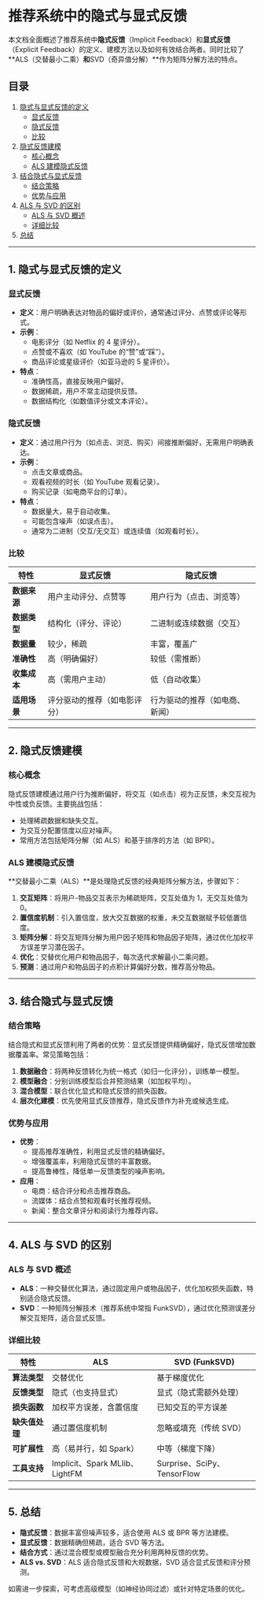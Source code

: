 # 推荐系统中的隐式与显式反馈

本文档全面概述了推荐系统中**隐式反馈**（Implicit Feedback）和**显式反馈**（Explicit Feedback）的定义、建模方法以及如何有效结合两者。同时比较了**ALS（交替最小二乘）**和**SVD（奇异值分解）**作为矩阵分解方法的特点。

## 目录
1. [隐式与显式反馈的定义](#隐式与显式反馈的定义)
   - [显式反馈](#显式反馈)
   - [隐式反馈](#隐式反馈)
   - [比较](#比较)
2. [隐式反馈建模](#隐式反馈建模)
   - [核心概念](#核心概念)
   - [ALS 建模隐式反馈](#als-建模隐式反馈)
3. [结合隐式与显式反馈](#结合隐式与显式反馈)
   - [结合策略](#结合策略)
   - [优势与应用](#优势与应用)
4. [ALS 与 SVD 的区别](#als-与-svd-的区别)
   - [ALS 与 SVD 概述](#als-与-svd-概述)
   - [详细比较](#详细比较)
5. [总结](#总结)

---

## 1. 隐式与显式反馈的定义

### 显式反馈
- **定义**：用户明确表达对物品的偏好或评价，通常通过评分、点赞或评论等形式。
- **示例**：
  - 电影评分（如 Netflix 的 4 星评分）。
  - 点赞或不喜欢（如 YouTube 的“赞”或“踩”）。
  - 商品评论或星级评价（如亚马逊的 5 星评价）。
- **特点**：
  - 准确性高，直接反映用户偏好。
  - 数据稀疏，用户不常主动提供反馈。
  - 数据结构化（如数值评分或文本评论）。

### 隐式反馈
- **定义**：通过用户行为（如点击、浏览、购买）间接推断偏好，无需用户明确表达。
- **示例**：
  - 点击文章或商品。
  - 观看视频的时长（如 YouTube 观看记录）。
  - 购买记录（如电商平台的订单）。
- **特点**：
  - 数据量大，易于自动收集。
  - 可能包含噪声（如误点击）。
  - 通常为二进制（交互/无交互）或连续值（如观看时长）。

### 比较
| 特性               | 显式反馈                       | 隐式反馈                       |
|--------------------|-------------------------------|-------------------------------|
| **数据来源**       | 用户主动评分、点赞等           | 用户行为（点击、浏览等）       |
| **数据类型**       | 结构化（评分、评论）           | 二进制或连续数据（交互）       |
| **数据量**         | 较少，稀疏                     | 丰富，覆盖广                   |
| **准确性**         | 高（明确偏好）                 | 较低（需推断）                 |
| **收集成本**       | 高（需用户主动）               | 低（自动收集）                 |
| **适用场景**       | 评分驱动的推荐（如电影评分）   | 行为驱动的推荐（如电商、新闻） |

---

## 2. 隐式反馈建模

### 核心概念
隐式反馈建模通过用户行为推断偏好，将交互（如点击）视为正反馈，未交互视为中性或负反馈。主要挑战包括：
- 处理稀疏数据和缺失交互。
- 为交互分配置信度以应对噪声。
- 常用方法包括矩阵分解（如 ALS）和基于排序的方法（如 BPR）。

### ALS 建模隐式反馈
**交替最小二乘（ALS）**是处理隐式反馈的经典矩阵分解方法，步骤如下：
1. **交互矩阵**：将用户-物品交互表示为稀疏矩阵，交互处值为 1，无交互处值为 0。
2. **置信度机制**：引入置信度，放大交互数据的权重，未交互数据赋予较低置信度。
3. **矩阵分解**：将交互矩阵分解为用户因子矩阵和物品因子矩阵，通过优化加权平方误差学习潜在因子。
4. **优化**：交替优化用户和物品因子，每次迭代求解最小二乘问题。
5. **预测**：通过用户和物品因子的点积计算偏好分数，推荐高分物品。

---

## 3. 结合隐式与显式反馈

### 结合策略
结合隐式和显式反馈利用了两者的优势：显式反馈提供精确偏好，隐式反馈增加数据覆盖率。常见策略包括：
1. **数据融合**：将两种反馈转化为统一格式（如归一化评分），训练单一模型。
2. **模型融合**：分别训练模型后合并预测结果（如加权平均）。
3. **混合模型**：联合优化显式和隐式反馈的损失函数。
4. **层次化建模**：优先使用显式反馈推荐，隐式反馈作为补充或候选生成。

### 优势与应用
- **优势**：
  - 提高推荐准确性，利用显式反馈的精确偏好。
  - 增强覆盖率，利用隐式反馈的丰富数据。
  - 提高鲁棒性，降低单一反馈类型的噪声影响。
- **应用**：
  - 电商：结合评分和点击推荐商品。
  - 流媒体：结合点赞和观看时长推荐视频。
  - 新闻：整合文章评分和阅读行为推荐内容。

---

## 4. ALS 与 SVD 的区别

### ALS 与 SVD 概述
- **ALS**：一种交替优化算法，通过固定用户或物品因子，优化加权损失函数，特别适合隐式反馈。
- **SVD**：一种矩阵分解技术（推荐系统中常指 FunkSVD），通过优化预测误差分解交互矩阵，适合显式反馈。

### 详细比较
| 特性               | ALS                                  | SVD (FunkSVD)                        |
|--------------------|--------------------------------------|--------------------------------------|
| **算法类型**       | 交替优化                             | 基于梯度优化                         |
| **反馈类型**       | 隐式（也支持显式）                   | 显式（隐式需额外处理）               |
| **损失函数**       | 加权平方误差，含置信度               | 已知交互的平方误差                   |
| **缺失值处理**     | 通过置信度机制                       | 忽略或填充（传统 SVD）               |
| **可扩展性**       | 高（易并行，如 Spark）               | 中等（梯度下降）                     |
| **工具支持**       | Implicit、Spark MLlib、LightFM       | Surprise、SciPy、TensorFlow          |

---

## 5. 总结
- **隐式反馈**：数据丰富但噪声较多，适合使用 ALS 或 BPR 等方法建模。
- **显式反馈**：数据精确但稀疏，适合 SVD 等方法。
- **结合方式**：通过混合模型或模型融合充分利用两种反馈的优势。
- **ALS vs. SVD**：ALS 适合隐式反馈和大规数据，SVD 适合显式反馈和评分预测。

如需进一步探索，可考虑高级模型（如神经协同过滤）或针对特定场景的优化。
